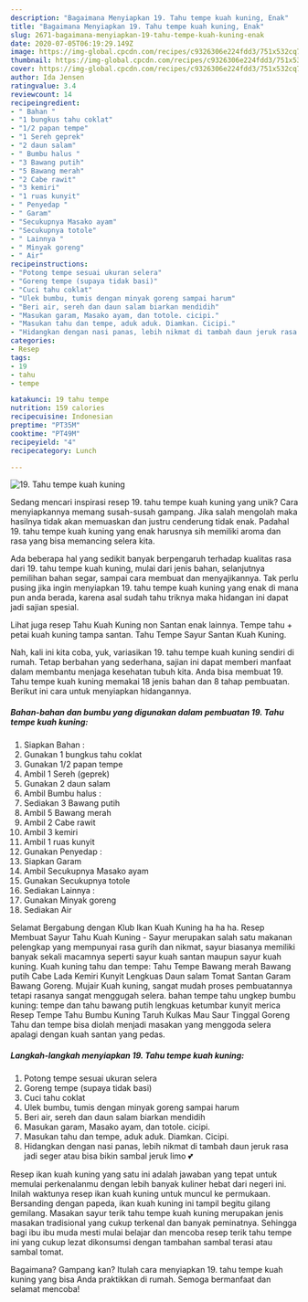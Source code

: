 ```yaml
---
description: "Bagaimana Menyiapkan 19. Tahu tempe kuah kuning, Enak"
title: "Bagaimana Menyiapkan 19. Tahu tempe kuah kuning, Enak"
slug: 2671-bagaimana-menyiapkan-19-tahu-tempe-kuah-kuning-enak
date: 2020-07-05T06:19:29.149Z
image: https://img-global.cpcdn.com/recipes/c9326306e224fdd3/751x532cq70/19-tahu-tempe-kuah-kuning-foto-resep-utama.jpg
thumbnail: https://img-global.cpcdn.com/recipes/c9326306e224fdd3/751x532cq70/19-tahu-tempe-kuah-kuning-foto-resep-utama.jpg
cover: https://img-global.cpcdn.com/recipes/c9326306e224fdd3/751x532cq70/19-tahu-tempe-kuah-kuning-foto-resep-utama.jpg
author: Ida Jensen
ratingvalue: 3.4
reviewcount: 14
recipeingredient:
- " Bahan "
- "1 bungkus tahu coklat"
- "1/2 papan tempe"
- "1 Sereh geprek"
- "2 daun salam"
- " Bumbu halus "
- "3 Bawang putih"
- "5 Bawang merah"
- "2 Cabe rawit"
- "3 kemiri"
- "1 ruas kunyit"
- " Penyedap "
- " Garam"
- "Secukupnya Masako ayam"
- "Secukupnya totole"
- " Lainnya "
- " Minyak goreng"
- " Air"
recipeinstructions:
- "Potong tempe sesuai ukuran selera"
- "Goreng tempe (supaya tidak basi)"
- "Cuci tahu coklat"
- "Ulek bumbu, tumis dengan minyak goreng sampai harum"
- "Beri air, sereh dan daun salam biarkan mendidih"
- "Masukan garam, Masako ayam, dan totole. cicipi."
- "Masukan tahu dan tempe, aduk aduk. Diamkan. Cicipi."
- "Hidangkan dengan nasi panas, lebih nikmat di tambah daun jeruk rasa jadi seger atau bisa bikin sambal jeruk limo 💕"
categories:
- Resep
tags:
- 19
- tahu
- tempe

katakunci: 19 tahu tempe 
nutrition: 159 calories
recipecuisine: Indonesian
preptime: "PT35M"
cooktime: "PT49M"
recipeyield: "4"
recipecategory: Lunch

---
```



![19. Tahu tempe kuah kuning](https://img-global.cpcdn.com/recipes/c9326306e224fdd3/751x532cq70/19-tahu-tempe-kuah-kuning-foto-resep-utama.jpg)

Sedang mencari inspirasi resep 19. tahu tempe kuah kuning yang unik? Cara menyiapkannya memang susah-susah gampang. Jika salah mengolah maka hasilnya tidak akan memuaskan dan justru cenderung tidak enak. Padahal 19. tahu tempe kuah kuning yang enak harusnya sih memiliki aroma dan rasa yang bisa memancing selera kita.

Ada beberapa hal yang sedikit banyak berpengaruh terhadap kualitas rasa dari 19. tahu tempe kuah kuning, mulai dari jenis bahan, selanjutnya pemilihan bahan segar, sampai cara membuat dan menyajikannya. Tak perlu pusing jika ingin menyiapkan 19. tahu tempe kuah kuning yang enak di mana pun anda berada, karena asal sudah tahu triknya maka hidangan ini dapat jadi sajian spesial.

Lihat juga resep Tahu Kuah Kuning non Santan enak lainnya. Tempe tahu + petai kuah kuning tampa santan. Tahu Tempe Sayur Santan Kuah Kuning.


Nah, kali ini kita coba, yuk, variasikan 19. tahu tempe kuah kuning sendiri di rumah. Tetap berbahan yang sederhana, sajian ini dapat memberi manfaat dalam membantu menjaga kesehatan tubuh kita. Anda bisa membuat 19. Tahu tempe kuah kuning memakai 18 jenis bahan dan 8 tahap pembuatan. Berikut ini cara untuk menyiapkan hidangannya.

<!--inarticleads1-->

##### Bahan-bahan dan bumbu yang digunakan dalam pembuatan 19. Tahu tempe kuah kuning:

1. Siapkan  Bahan :
1. Gunakan 1 bungkus tahu coklat
1. Gunakan 1/2 papan tempe
1. Ambil 1 Sereh (geprek)
1. Gunakan 2 daun salam
1. Ambil  Bumbu halus :
1. Sediakan 3 Bawang putih
1. Ambil 5 Bawang merah
1. Ambil 2 Cabe rawit
1. Ambil 3 kemiri
1. Ambil 1 ruas kunyit
1. Gunakan  Penyedap :
1. Siapkan  Garam
1. Ambil Secukupnya Masako ayam
1. Gunakan Secukupnya totole
1. Sediakan  Lainnya :
1. Gunakan  Minyak goreng
1. Sediakan  Air


Selamat Bergabung dengan Klub Ikan Kuah Kuning ha ha ha. Resep Membuat Sayur Tahu Kuah Kuning - Sayur merupakan salah satu makanan pelengkap yang mempunyai rasa gurih dan nikmat, sayur biasanya memiliki banyak sekali macamnya seperti sayur kuah santan maupun sayur kuah kuning. Kuah kuning tahu dan tempe: Tahu Tempe Bawang merah Bawang putih Cabe Lada Kemiri Kunyit Lengkuas Daun salam Tomat Santan Garam Bawang Goreng. Mujair Kuah kuning, sangat mudah proses pembuatannya tetapi rasanya sangat menggugah selera. bahan tempe tahu ungkep bumbu kuning: tempe dan tahu bawang putih lengkuas ketumbar kunyit merica Resep Tempe Tahu Bumbu Kuning Taruh Kulkas Mau Saur Tinggal Goreng Tahu dan tempe bisa diolah menjadi masakan yang menggoda selera apalagi dengan kuah santan yang pedas. 

<!--inarticleads2-->

##### Langkah-langkah menyiapkan 19. Tahu tempe kuah kuning:

1. Potong tempe sesuai ukuran selera
1. Goreng tempe (supaya tidak basi)
1. Cuci tahu coklat
1. Ulek bumbu, tumis dengan minyak goreng sampai harum
1. Beri air, sereh dan daun salam biarkan mendidih
1. Masukan garam, Masako ayam, dan totole. cicipi.
1. Masukan tahu dan tempe, aduk aduk. Diamkan. Cicipi.
1. Hidangkan dengan nasi panas, lebih nikmat di tambah daun jeruk rasa jadi seger atau bisa bikin sambal jeruk limo 💕


Resep ikan kuah kuning yang satu ini adalah jawaban yang tepat untuk memulai perkenalanmu dengan lebih banyak kuliner hebat dari negeri ini. Inilah waktunya resep ikan kuah kuning untuk muncul ke permukaan. Bersanding dengan papeda, ikan kuah kuning ini tampil begitu gilang gemilang. Masakan sayur terik tahu tempe kuah kuning merupakan jenis masakan tradisional yang cukup terkenal dan banyak peminatnya. Sehingga bagi ibu ibu muda mesti mulai belajar dan mencoba resep terik tahu tempe ini yang cukup lezat dikonsumsi dengan tambahan sambal terasi atau sambal tomat. 

Bagaimana? Gampang kan? Itulah cara menyiapkan 19. tahu tempe kuah kuning yang bisa Anda praktikkan di rumah. Semoga bermanfaat dan selamat mencoba!

